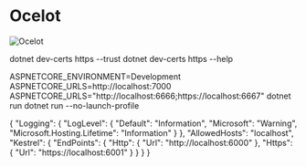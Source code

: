# Ocelot

![Ocelot](https://camo.githubusercontent.com/c2118a418c5805c899903bc34fcdf471c9edf0d5/687474703a2f2f74687265656d616d6d616c732e636f6d2f696d616765732f6f63656c6f745f6c6f676f2e706e67)

dotnet dev-certs https --trust
dotnet dev-certs https --help

ASPNETCORE_ENVIRONMENT=Development
ASPNETCORE_URLS=http://localhost:7000
ASPNETCORE_URLS="http://localhost:6666;https://localhost:6667" dotnet run
dotnet run --no-launch-profile

{
  "Logging": {
    "LogLevel": {
      "Default": "Information",
      "Microsoft": "Warning",
      "Microsoft.Hosting.Lifetime": "Information"
    }
  },
  "AllowedHosts": "localhost",
  "Kestrel": {
    "EndPoints": {
        "Http": {
            "Url": "http://localhost:6000"
        },
        "Https": {
            "Url": "https://localhost:6001"
        }
    }
  }
}